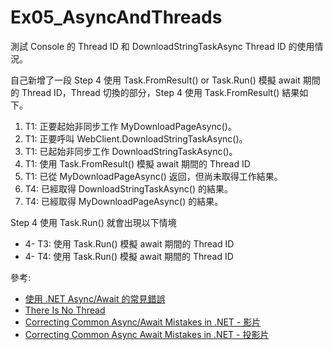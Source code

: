 # Ex05_AsyncAndThreads

測試 Console 的 Thread ID 和 DownloadStringTaskAsync Thread ID 的使用情況。

自己新增了一段 Step 4 使用 Task.FromResult() or Task.Run() 模擬 await 期間的 Thread ID，Thread 切換的部分，Step 4 使用 Task.FromResult() 結果如下。

1. T1: 正要起始非同步工作 MyDownloadPageAsync()。
2. T1: 正要呼叫 WebClient.DownloadStringTaskAsync()。
3. T1: 已起始非同步工作 DownloadStringTaskAsync()。
4. T1: 使用 Task.FromResult() 模擬 await 期間的 Thread ID
5. T1: 已從 MyDownloadPageAsync() 返回，但尚未取得工作結果。
6. T4: 已經取得 DownloadStringTaskAsync() 的結果。
7. T4: 已經取得 MyDownloadPageAsync() 的結果。

Step 4 使用 Task.Run() 就會出現以下情境

- 4- T3: 使用 Task.Run() 模擬 await 期間的 Thread ID  
- 4- T4: 使用 Task.Run() 模擬 await 期間的 Thread ID

參考:
- [使用 .NET Async/Await 的常見錯誤](https://blog.darkthread.net/blog/common-async-await-mistakes)
- [There Is No Thread](https://blog.stephencleary.com/2013/11/there-is-no-thread.html)
- [Correcting Common Async/Await Mistakes in .NET - 影片](https://www.youtube.com/watch?v=J0mcYVxJEl0)
- [Correcting Common Async Await Mistakes in .NET - 投影片](https://www.slideshare.net/secret/M1kWxIKW7q20ku)